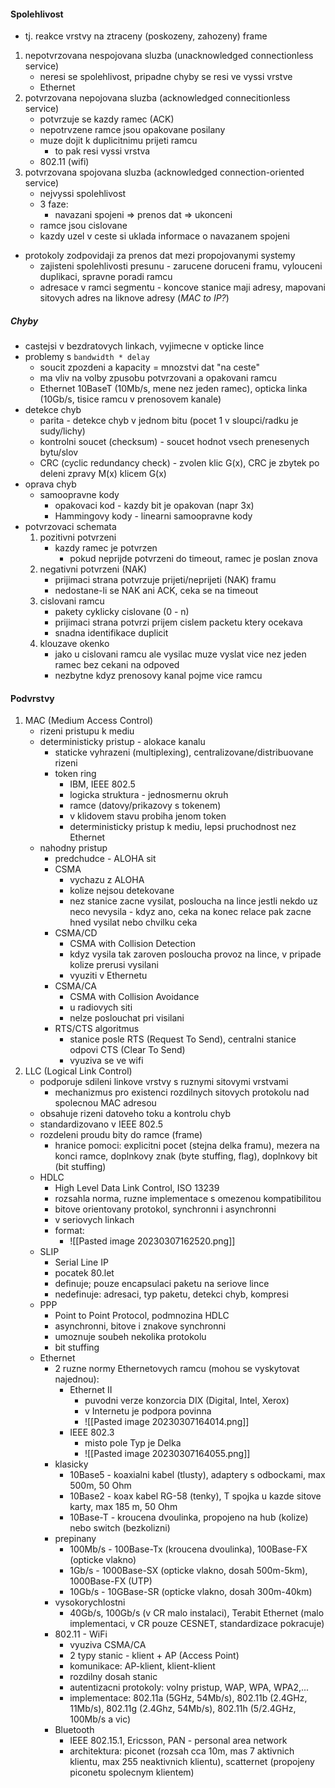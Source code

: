 #### Spolehlivost
- tj. reakce vrstvy na ztraceny (poskozeny, zahozeny) frame
1. nepotvrzovana nespojovana sluzba (unacknowledged connectionless service)
	- neresi se spolehlivost, pripadne chyby se resi ve vyssi vrstve
	- Ethernet
2. potvrzovana nepojovana sluzba (acknowledged connecitionless service)
	- potvrzuje se kazdy ramec (ACK)
	- nepotrvzene ramce jsou opakovane posilany 
	- muze dojit k duplicitnimu prijeti ramcu
		- to pak resi vyssi vrstva
	- 802.11 (wifi)
3. potvrzovana spojovana sluzba (acknowledged connection-oriented service)
	- nejvyssi spolehlivost
	- 3 faze:
		- navazani spojeni => prenos dat => ukonceni
	- ramce jsou cislovane
	- kazdy uzel v ceste si uklada informace o navazanem spojeni
- protokoly zodpovidaji za prenos dat mezi propojovanymi systemy
	- zajisteni spolehlivosti presunu - zarucene doruceni framu, vylouceni duplikaci, spravne poradi ramcu
	- adresace v ramci segmentu - koncove stanice maji adresy, mapovani sitovych adres na liknove adresy (*MAC to IP?*)
##### Chyby 
- castejsi v bezdratovych linkach, vyjimecne v opticke lince
- problemy s `bandwidth * delay`
	- soucit zpozdeni a kapacity = mnozstvi dat "na ceste"
	- ma vliv na volby zpusobu potvrzovani a opakovani ramcu
	- Ethernet 10BaseT (10Mb/s, mene nez jeden ramec), opticka linka (10Gb/s, tisice ramcu v prenosovem kanale)
- detekce chyb
	- parita - detekce chyb v jednom bitu (pocet 1 v sloupci/radku je sudy/lichy)
	- kontrolni soucet (checksum) - soucet hodnot vsech prenesenych bytu/slov
	- CRC (cyclic redundancy check) - zvolen klic G(x), CRC je zbytek po deleni zpravy M(x) klicem G(x)
- oprava chyb
	- samoopravne kody
		- opakovaci kod - kazdy bit je opakovan (napr 3x)
		- Hammingovy kody - linearni samoopravne kody
- potvrzovaci schemata
	1. pozitivni potvrzeni
		- kazdy ramec je potvrzen
			- pokud neprijde potvrzeni do timeout, ramec je poslan znova
	2. negativni potvrzeni (NAK)
		- prijimaci strana potvrzuje prijeti/neprijeti (NAK) framu
		- nedostane-li se NAK ani ACK, ceka se na timeout
	3. cislovani ramcu
		- pakety cyklicky cislovane (0 - n)
		- prijimaci strana potvrzi prijem cislem packetu ktery ocekava
		- snadna identifikace duplicit
	4. klouzave okenko
		- jako u cislovani ramcu ale vysilac muze vyslat vice nez jeden ramec bez cekani na odpoved
		- nezbytne kdyz prenosovy kanal pojme vice ramcu

#### Podvrstvy
1. MAC (Medium Access Control)
	- rizeni pristupu k mediu
	- deterministicky pristup - alokace kanalu
		- staticke vyhrazeni (multiplexing), centralizovane/distribuovane rizeni
		- token ring
			- IBM, IEEE 802.5
			- logicka struktura - jednosmernu okruh
			- ramce (datovy/prikazovy s tokenem)
			- v klidovem stavu probiha jenom token
			- deterministicky pristup k mediu, lepsi pruchodnost nez Ethernet
	- nahodny pristup
		- predchudce - ALOHA sit
		- CSMA
			- vychazu z ALOHA
			- kolize nejsou detekovane
			- nez stanice zacne vysilat, posloucha na lince jestli nekdo uz neco nevysila - kdyz ano, ceka na konec relace pak zacne hned vysilat nebo chvilku ceka
		- CSMA/CD
			- CSMA with Collision Detection
			- kdyz vysila tak zaroven posloucha provoz na lince, v pripade kolize prerusi vysilani
			- vyuziti v Ethernetu
		- CSMA/CA
			- CSMA with Collision Avoidance
			- u radiovych siti
			- nelze poslouchat pri visilani
		- RTS/CTS algoritmus
			- stanice posle RTS (Request To Send), centralni stanice odpovi CTS (Clear To Send)
			- vyuziva se ve wifi
1. LLC (Logical Link Control)
	- podporuje sdileni linkove vrstvy s ruznymi sitovymi vrstvami
		- mechanizmus pro existenci rozdilnych sitovych protokolu nad spolecnou MAC adresou
	- obsahuje rizeni datoveho toku a kontrolu chyb
	- standardizovano v IEEE 802.5
	- rozdeleni proudu bity do ramce (frame)
		- hranice pomoci: explicitni pocet (stejna delka framu), mezera na konci ramce, doplnkovy znak (byte stuffing, flag), doplnkovy bit (bit stuffing)
	- HDLC
		- High Level Data Link Control, ISO 13239
		- rozsahla norma, ruzne implementace s omezenou kompatibilitou
		- bitove orientovany protokol, synchronni i asynchronni
		- v seriovych linkach
		- format:
			- ![[Pasted image 20230307162520.png]]
	- SLIP
		- Serial Line IP
		- pocatek 80.let
		- definuje; pouze encapsulaci paketu na seriove lince
		- nedefinuje: adresaci, typ paketu, detekci chyb, kompresi
	- PPP
		- Point to Point Protocol, podmnozina HDLC
		- asynchronni, bitove i znakove synchronni
		- umoznuje soubeh nekolika protokolu
		- bit stuffing
	- Ethernet
		- 2 ruzne normy Ethernetovych ramcu (mohou se vyskytovat najednou):
			- Ethernet II
				- puvodni verze konzorcia DIX (Digital, Intel, Xerox)
				- v Internetu je podpora povinna
				- ![[Pasted image 20230307164014.png]]
			- IEEE 802.3
				- misto pole Typ je Delka
				- ![[Pasted image 20230307164055.png]]
		- klasicky
			- 10Base5 - koaxialni kabel (tlusty), adaptery s odbockami, max 500m, 50 Ohm
			- 10Base2 - koax kabel RG-58 (tenky), T spojka u kazde sitove karty, max 185 m, 50 Ohm
			- 10Base-T - kroucena dvoulinka, propojeno na hub (kolize) nebo switch (bezkolizni)
		- prepinany
			- 100Mb/s - 100Base-Tx (kroucena dvoulinka), 100Base-FX (opticke vlakno)
			- 1Gb/s - 1000Base-SX (opticke vlakno, dosah 500m-5km), 1000Base-FX (UTP)
			- 10Gb/s - 10GBase-SR (opticke vlakno, dosah 300m-40km)
		- vysokorychlostni
			- 40Gb/s, 100Gb/s (v CR malo instalaci), Terabit Ethernet (malo implementaci, v CR pouze CESNET, standardizace pokracuje)
		- 802.11 - WiFi
			- vyuziva CSMA/CA
			- 2 typy stanic - klient + AP (Access Point)
			- komunikace: AP-klient, klient-klient
			- rozdilny dosah stanic
			- autentizacni protokoly: volny pristup, WAP, WPA, WPA2,...
			- implementace: 802.11a (5GHz, 54Mb/s), 802.11b (2.4GHz, 11Mb/s), 802.11g (2.4Ghz, 54Mb/s), 802.11h (5/2.4GHz, 100Mb/s a vic)
		- Bluetooth
			- IEEE 802.15.1, Ericsson, PAN - personal area network
			- architektura: piconet (rozsah cca 10m, mas 7 aktivnich klientu, max 255 neaktivnich klientu), scatternet (propojeny piconetu spolecnym klientem)